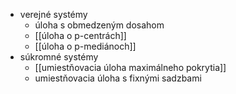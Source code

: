 - verejné systémy
	- úloha s obmedzeným dosahom
	- [[úloha o p-centrách]]
	- [[úloha o p-mediánoch]]
- súkromné systémy
	- [[umiestňovacia úloha maximálneho pokrytia]]
	- umiestňovacia úloha s fixnými sadzbami